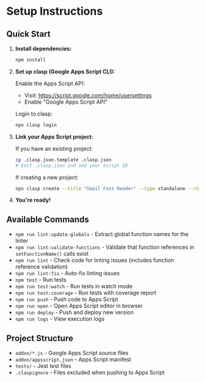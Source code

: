 # Setup Instructions

## Quick Start

1. **Install dependencies:**
   ```bash
   npm install
   ```

2. **Set up clasp (Google Apps Script CLI):**
   
   Enable the Apps Script API:
   - Visit: https://script.google.com/home/usersettings
   - Enable "Google Apps Script API"
   
   Login to clasp:
   ```bash
   npx clasp login
   ```

3. **Link your Apps Script project:**
   
   If you have an existing project:
   ```bash
   cp .clasp.json.template .clasp.json
   # Edit .clasp.json and add your Script ID
   ```
   
   If creating a new project:
   ```bash
   npx clasp create --title "Gmail Fast Reader" --type standalone --rootDir .
   ```

4. **You're ready!**

## Available Commands

- `npm run lint:update-globals` - Extract global function names for the linter
- `npm run lint:validate-functions` - Validate that function references in `setFunctionName()` calls exist
- `npm run lint` - Check code for linting issues (includes function reference validation)
- `npm run lint:fix` - Auto-fix linting issues
- `npm test` - Run tests
- `npm run test:watch` - Run tests in watch mode
- `npm run test:coverage` - Run tests with coverage report
- `npm run push` - Push code to Apps Script
- `npm run open` - Open Apps Script editor in browser
- `npm run deploy` - Push and deploy new version
- `npm run logs` - View execution logs

## Project Structure

- `addon/*.js` - Google Apps Script source files
- `addon/appsscript.json` - Apps Script manifest
- `tests/` - Jest test files
- `.claspignore` - Files excluded when pushing to Apps Script
